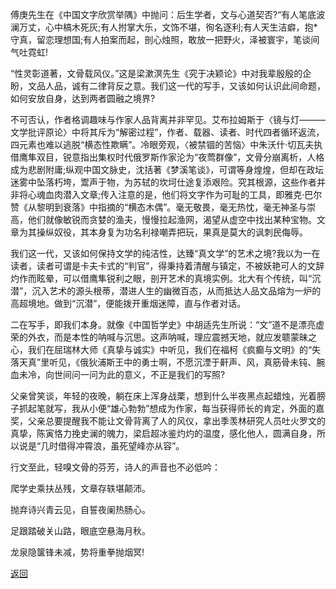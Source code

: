 傅庚先生在《中国文字欣赏举隅》中抛问：后生学者，文与心道契否?“有人笔底波澜万丈，心中槁木死灰;有人拊掌大乐，文饰不堪，徇名逐利;有人天生洁癖，抱*守真，留恋理想国;有人拍案而起，剖心烛照，敢放一把野火，泽被寰宇，笔谈间气吐霓虹!

“性灵彰道著，文骨载风仪。”这是梁漱溟先生《究于决颖论》中对我辈殷殷的企盼，文品人品，诚有二律背反之意。我们这一代的写手，又该如何认识此间命题，如何安放自身，达到两者圆融之境界?

不可否认，作者格调趣味与作家人品背离并非罕见。艾布拉姆斯于〈镜与灯———文学批评原论〉中将其斥为“解密过程”，作者、载器、读者、时代四者循环返流，四元素也难以逃脱“横态性欺瞒”。冷眼旁观，〈被禁锢的苦恼〉中朱沃什·切瓦夫执借鹰隼双目，锐意指出集权时代俄罗斯作家沦为“夜莺群像”，文骨分崩离析，人格成为悲剧附庸;纵观中国文脉史，沈括著《梦溪笔谈》，可谓等身煌煌，但却在政坛迷雾中坠落朽垮，鬻声于物，为苏轼的坎坷仕途复添艰险。究其根源，这些作者并非将心魂血肉潜入文章;传入注意的是，他们将文字作为可耻的工具，即雅克·巴尔赞《从黎明到衰落》中指摘的“横态木偶”。毫无敬畏，毫无热忱，毫无神圣与崇高，他们就像敏锐而贪婪的渔夫，慢慢拉起渔网，渴望从虚空中找出某种宝物。文章为其操纵奴役，其本身复为功名利禄嘲弄把玩，果真是莫大的讽刺民侮辱。

我们这一代，又该如何保持文学的纯洁性，达臻“真文学”的艺术之境?我以为一在读者，读者可谓是卡夫卡式的“判官”，得秉持着清醒与镇定，不被妖艳可人的文辞灼作而眩晕，可以借鹰隼锐利之眼，剖开艺术的真境实例。北大有个传统，叫“沉潜”，沉入艺术的源头根蒂，潜进人生的幽微百态，从而抵达人品文品熔为一炉的高超境地。做到“沉潜”，便能拨开重烟迷障，直与作者对话。

二在写手，即我们本身。就像《中国哲学史》中胡适先生所说：“文”道不是漂亮虚荣的外衣，而是本性的呐喊与沉思。这声呐喊，理应震撼天地，就应发聩蒙昧之心，我们在屈瑞林大师《真挚与诚实》中听见，我们在福柯《疯癫与文明》的“失落天真”里听见，《俄狄浦斯王中的勇士啊，不愿沉湮于鼾声、风，真筋骨未钝、腕血未冷，向世间问一问为此的意义，不正是我们的写照?

父亲曾笑谈，年轻的夜晚，躺在床上浑身战栗，想到什么半夜黑点起蜡烛，光着膀子抓起笔就写，我从小便“雄心勃勃”想成为作家，每当获得师长的肯定，外面的嘉奖，父亲总要提醒我不能让文骨背离了人的风仪，拿出季羡林研究人员吐火罗文的真挚，陈寅恪力挽史澜的魄力，梁启超冰鉴灼灼的温度，感化他人，圆满自身，所以说是“几时借得冲霄浪，虽死望峰亦从容”。

行文至此，轻嗅文骨的芬芳，诗人的声音也不必低吟：

爬学史乘扶丛残，文章存轶堪颠沛。

抛弃诗兴青云见，自誓夜阑热肠心。

足跟踏破关山路，眼底空悬海月秋。

龙泉隐箧锋未减，势将重拳抛烟冥!

[返回](https://github.com/zgrlwx/blog/edit/main/%E6%96%87%E7%AB%A0%E7%9B%AE%E5%BD%95/%5B%E5%A5%BD%E6%96%87%E5%88%86%E4%BA%AB%5D%E8%BD%BB%E5%97%85%E6%96%87%E9%AA%A8%E7%9A%84%E8%8A%AC%E8%8A%B3.md)
